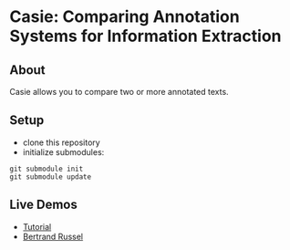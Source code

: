 Casie: Comparing Annotation Systems for Information Extraction
==============

About
--------------
Casie allows you to compare two or more annotated texts.

Setup
--------------
- clone this repository
- initialize submodules:

```
git submodule init
git submodule update
```

Live Demos
--------------
- [Tutorial](https://thomasrebele.github.io/casie/tutorial.xml)
- [Bertrand Russel](https://thomasrebele.github.io/casie/russel.xml)

